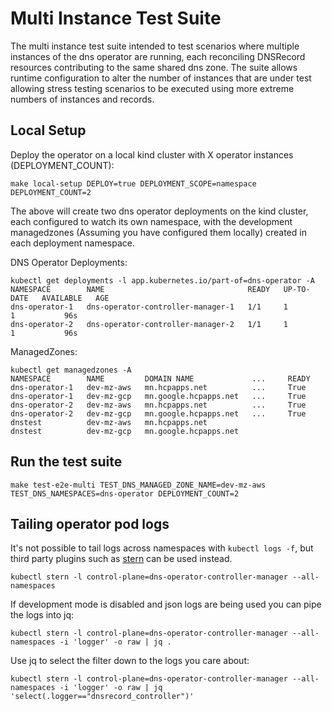 # Multi Instance Test Suite

The multi instance test suite intended to test scenarios where multiple instances of the dns operator are running, each reconciling DNSRecord resources contributing to the same shared dns zone. 
The suite allows runtime configuration to alter the number of instances that are under test allowing stress testing scenarios to be executed using more extreme numbers of instances and records.

## Local Setup

Deploy the operator on a local kind cluster with X operator instances (DEPLOYMENT_COUNT):
```shell
make local-setup DEPLOY=true DEPLOYMENT_SCOPE=namespace DEPLOYMENT_COUNT=2
```

The above will create two dns operator deployments on the kind cluster, each configured to watch its own namespace, with the development managedzones (Assuming you have configured them locally) created in each deployment namespace.

DNS Operator Deployments:
```shell
kubectl get deployments -l app.kubernetes.io/part-of=dns-operator -A
NAMESPACE        NAME                                READY   UP-TO-DATE   AVAILABLE   AGE
dns-operator-1   dns-operator-controller-manager-1   1/1     1            1           96s
dns-operator-2   dns-operator-controller-manager-2   1/1     1            1           96s
```

ManagedZones:
```shell
kubectl get managedzones -A
NAMESPACE        NAME         DOMAIN NAME             ...     READY
dns-operator-1   dev-mz-aws   mn.hcpapps.net          ...     True
dns-operator-1   dev-mz-gcp   mn.google.hcpapps.net   ...     True
dns-operator-2   dev-mz-aws   mn.hcpapps.net          ...     True
dns-operator-2   dev-mz-gcp   mn.google.hcpapps.net   ...     True
dnstest          dev-mz-aws   mn.hcpapps.net                                                                                                                                                                                                     
dnstest          dev-mz-gcp   mn.google.hcpapps.net
```

## Run the test suite
```shell
make test-e2e-multi TEST_DNS_MANAGED_ZONE_NAME=dev-mz-aws TEST_DNS_NAMESPACES=dns-operator DEPLOYMENT_COUNT=2
```

## Tailing operator pod logs

It's not possible to tail logs across namespaces with `kubectl logs -f`, but third party plugins such as [stern](https://github.com/stern/stern) can be used instead.

```shell
kubectl stern -l control-plane=dns-operator-controller-manager --all-namespaces
```

If development mode is disabled and json logs are being used you can pipe the logs into jq:
```shell
kubectl stern -l control-plane=dns-operator-controller-manager --all-namespaces -i 'logger' -o raw | jq .
```

Use jq to select the filter down to the logs you care about:
```shell
kubectl stern -l control-plane=dns-operator-controller-manager --all-namespaces -i 'logger' -o raw | jq 'select(.logger=="dnsrecord_controller")'
```
